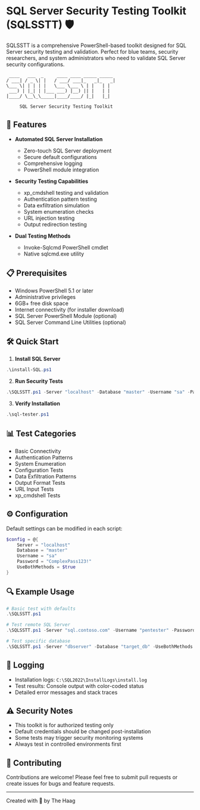 # SQL Server Security Testing Toolkit (SQLSSTT) 🛡️

SQLSSTT is a comprehensive PowerShell-based toolkit designed for SQL Server security testing and validation. Perfect for blue teams, security researchers, and system administrators who need to validate SQL Server security configurations.

```ascii
 ____   ___  _     ____ ____ _____ _____ 
/ ___| / _ \| |   / ___/ ___|_   _|_   _|
\___ \| | | | |   \___ \___ \ | |   | |  
 ___) | |_| | |___ ___) |__) || |   | |  
|____/ \__\_\_____|____/____/ |_|   |_|  
                                             
     SQL Server Security Testing Toolkit
```

## 🚀 Features

- **Automated SQL Server Installation**
  - Zero-touch SQL Server deployment
  - Secure default configurations
  - Comprehensive logging
  - PowerShell module integration

- **Security Testing Capabilities**
  - xp_cmdshell testing and validation
  - Authentication pattern testing
  - Data exfiltration simulation
  - System enumeration checks
  - URL injection testing
  - Output redirection testing

- **Dual Testing Methods**
  - Invoke-Sqlcmd PowerShell cmdlet
  - Native sqlcmd.exe utility

## 📋 Prerequisites

- Windows PowerShell 5.1 or later
- Administrative privileges
- 6GB+ free disk space
- Internet connectivity (for installer download)
- SQL Server PowerShell Module (optional)
- SQL Server Command Line Utilities (optional)

## 🛠️ Quick Start

1. **Install SQL Server**
```powershell
.\install-SQL.ps1
```

2. **Run Security Tests**
```powershell
.\SQLSSTT.ps1 -Server "localhost" -Database "master" -Username "sa" -Password "ComplexPass123!"
```

3. **Verify Installation**
```powershell
.\sql-tester.ps1
```

## 📊 Test Categories

- Basic Connectivity
- Authentication Patterns
- System Enumeration
- Configuration Tests
- Data Exfiltration Patterns
- Output Format Tests
- URL Input Tests
- xp_cmdshell Tests

## ⚙️ Configuration

Default settings can be modified in each script:

```powershell
$config = @{
    Server = "localhost"
    Database = "master"
    Username = "sa"
    Password = "ComplexPass123!"
    UseBothMethods = $true
}
```

## 🔍 Example Usage

```powershell
# Basic test with defaults
.\SQLSSTT.ps1

# Test remote SQL Server
.\SQLSSTT.ps1 -Server "sql.contoso.com" -Username "pentester" -Password "SecurePass123!"

# Test specific database
.\SQLSSTT.ps1 -Server "dbserver" -Database "target_db" -UseBothMethods:$false
```

## 📝 Logging

- Installation logs: `C:\SQL2022\InstallLogs\install.log`
- Test results: Console output with color-coded status
- Detailed error messages and stack traces

## ⚠️ Security Notes

- This toolkit is for authorized testing only
- Default credentials should be changed post-installation
- Some tests may trigger security monitoring systems
- Always test in controlled environments first

## 🤝 Contributing

Contributions are welcome! Please feel free to submit pull requests or create issues for bugs and feature requests.

---
Created with 💙 by The Haag
